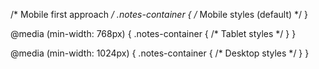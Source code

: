 /* Mobile first approach */
.notes-container {
  /* Mobile styles (default) */
}

@media (min-width: 768px) {
  .notes-container {
    /* Tablet styles */
  }
}

@media (min-width: 1024px) {
  .notes-container {
    /* Desktop styles */
  }
}